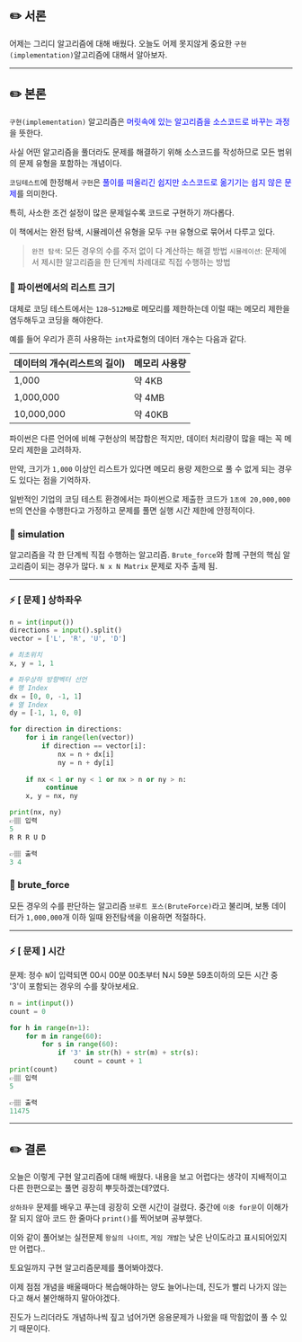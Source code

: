 ## ✏️ 서론
어제는 그리디 알고리즘에 대해 배웠다.
오늘도 어제 못지않게 중요한 `구현(implementation)`알고리즘에 대해서 알아보자.

---

## ✏️ 본론
`구현(implementation)` 알고리즘은 <span style='color:blue'>머릿속에 있는 알고리즘을 소스코드로 바꾸는 과정</span>을 뜻한다.

사실 어떤 알고리즘을 풀더라도 문제를 해결하기 위해 소스코드를 작성하므로 모든 범위의 문제 유형을 포함하는 개념이다.

`코딩테스트`에 한정해서 `구현`은 <span style='color:blue'>풀이를 떠올리긴 쉽지만 소스코드로 옮기기는 쉽지 않은 문제</span>를 의미한다.

특히, 사소한 조건 설정이 많은 문제일수록 코드로 구현하기 까다롭다.

이 책에서는 완전 탐색, 시뮬레이션 유형을 모두 `구현` 유형으로 묶어서 다루고 있다. 

>`완전 탐색`: 모든 경우의 수를 주저 없이 다 계산하는 해결 방법
>`시뮬레이션`: 문제에서 제시한 알고리즘을 한 단계씩 차례대로 직접 수행하는 방법

### 📍 파이썬에서의 리스트 크기
대체로 코딩 테스트에서는 `128~512MB`로 메모리를 제한하는데 이럴 때는 메모리 제한을 염두해두고 코딩을 해야한다. 

예를 들어 우리가 흔히 사용하는 `int`자료형의 데이터 개수는 다음과 같다.

| 데이터의 개수(리스트의 길이) | 메모리 사용량 | 
| :---- | ------ | 
| 1,000 | 약 4KB | 
| 1,000,000 | 약 4MB | 
| 10,000,000 | 약 40KB |

파이썬은 다른 언어에 비해 구현상의 복잡함은 적지만, 데이터 처리량이 많을 때는 꼭 메모리 제한을 고려하자.

만약, 크기가 `1,000` 이상인 리스트가 있다면 메모리 용량 제한으로 풀 수 없게 되는 경우도 있다는 점을 기억하자.

일반적인 기업의 코딩 테스트 환경에서는 파이썬으로 제출한 코드가 `1초에 20,000,000번`의 연산을 수행한다고 가정하고 문제를 풀면 실행 시간 제한에 안정적이다.

### 📍 simulation
알고리즘을 각 한 단계씩 직접 수행하는 알고리즘. `Brute_force`와 함께 구현의 핵심 알고리즘이 되는 경우가 많다.
`N x N Matrix` 문제로 자주 출제 됨.

---

### ⚡️ [ 문제 ] 상하좌우 

```python
n = int(input())
directions = input().split()
vector = ['L', 'R', 'U', 'D']

# 최초위치
x, y = 1, 1

# 좌우상하 방향벡터 선언
# 행 Index
dx = [0, 0, -1, 1]
# 열 Index
dy = [-1, 1, 0, 0]

for direction in directions:
    for i in range(len(vector))
        if direction == vector[i]:
            nx = n + dx[i]
            ny = n + dy[i]
    
    if nx < 1 or ny < 1 or nx > n or ny > n:
         continue
    x, y = nx, ny

print(nx, ny)
👉🏽 입력
5 
R R R U D

👉🏽 출력
3 4
```

### 📍 brute_force

모든 경우의 수를 판단하는 알고리즘
`브루트 포스(BruteForce)`라고 불리며, 
보통 데이터가 `1,000,000`개 이하 일때 완전탐색을 이용하면 적절하다.

---

### ⚡️ [ 문제 ] 시간

문제: 정수 `N`이 입력되면 00시 00분 00초부터 N시 59분 59초이하의 모든 시간 중 '3'이 포함되는 경우의 수를 찾아보세요.

```python
n = int(input())
count = 0

for h in range(n+1):
    for m in range(60):
        for s in range(60):
            if '3' in str(h) + str(m) + str(s):
                count = count + 1
print(count)
👉🏽 입력
5

👉🏽 출력
11475            
```
---

## ✏️ 결론
오늘은 이렇게 구현 알고리즘에 대해 배웠다.
내용을 보고 어렵다는 생각이 지배적이고 다른 한편으로는 풀면 굉장히 뿌듯하겠는데?였다.

`상하좌우` 문제를 배우고 푸는데 굉장히 오랜 시간이 걸렸다.
중간에 `이중 for문`이 이해가 잘 되지 않아 코드 한 줄마다 `print()`를 찍어보며 공부했다.

이와 같이 풀어보는 실전문제 `왕실의 나이트`, `게임 개발`는 낮은 난이도라고 표시되어있지만 어렵다..

토요일까지 구현 알고리즘문제를 풀어봐야겠다.

이제 점점 개념을 배울때마다 복습해야하는 양도 늘어나는데, 
진도가 빨리 나가지 않는다고 해서 불안해하지 말아야겠다.

진도가 느리더라도 개념하나씩 짚고 넘어가면 응용문제가 나왔을 때 막힘없이 풀 수 있기 때문이다.